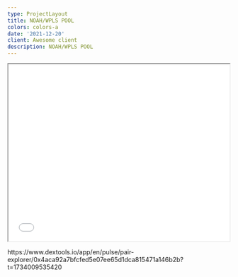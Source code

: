 ```yaml
---
type: ProjectLayout
title: NOAH/WPLS POOL
colors: colors-a
date: '2021-12-20'
client: Awesome client
description: NOAH/WPLS POOL
---
```

<iframe id="dextools-widget"
    title="DEXTools Trading Chart"
    width="500" height="400"
    src="https\\://www\\.dextools.io/widget-chart/en/pulse/pe-light/0x4aca92a7bfcfed5e07ee65d1dca815471a146b2b?theme=light\\\&chartType=2\\\&chartResolution=30\\\&drawingToolbars=false"></iframe>

https\://www\.dextools.io/app/en/pulse/pair-explorer/0x4aca92a7bfcfed5e07ee65d1dca815471a146b2b?t=1734009535420
